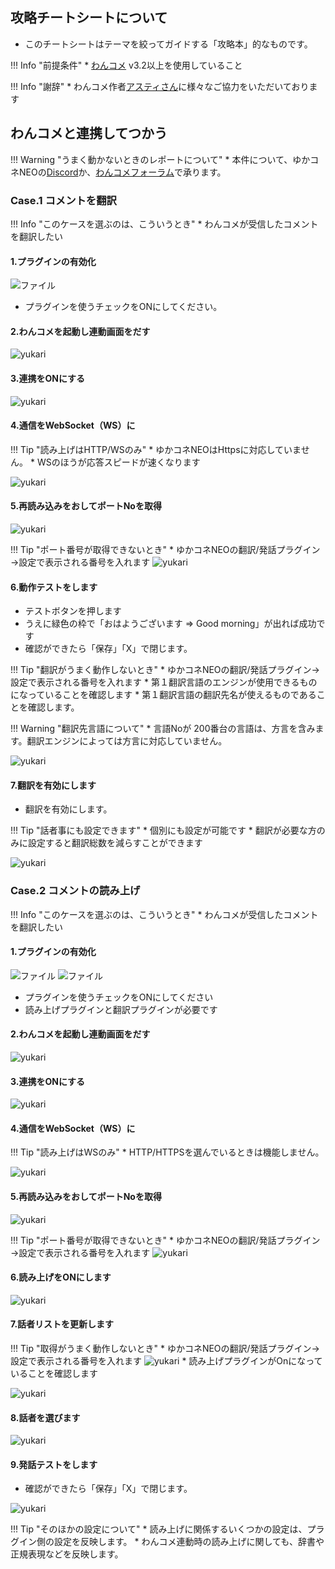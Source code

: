 ## 攻略チートシートについて

* このチートシートはテーマを絞ってガイドする「攻略本」的なものです。

!!! Info "前提条件"
    * [わんコメ](https://onecomme.com/) v3.2以上を使用していること

!!! Info "謝辞"
    * わんコメ作者[アスティさん](https://twitter.com/AstieDog)に様々なご協力をいただいております　

## わんコメと連携してつかう

    
!!! Warning "うまく動かないときのレポートについて"
    * 本件について、ゆかコネNEOの[Discord](http://discord.gg/h4r5HnR)か、[わんコメフォーラム](https://forum.onecomme.com/)で承ります。

### Case.1 コメントを翻訳

!!! Info "このケースを選ぶのは、こういうとき"
    * わんコメが受信したコメントを翻訳したい

#### 1.プラグインの有効化

![ファイル](../plugin/images/plugin_transSrv_p1.png)

* プラグインを使うチェックをONにしてください。

#### 2.わんコメを起動し連動画面をだす

![yukari](images/cs_onecomme_p1.png)

#### 3.連携をONにする

![yukari](images/cs_onecomme_p2.png)

#### 4.通信をWebSocket（WS）に

!!! Tip "読み上げはHTTP/WSのみ"
    * ゆかコネNEOはHttpsに対応していません。
    * WSのほうが応答スピードが速くなります

![yukari](images/cs_onecomme_p3.png)

#### 5.再読み込みをおしてポートNoを取得

![yukari](images/cs_onecomme_p4.png)

!!! Tip "ポート番号が取得できないとき"
    * ゆかコネNEOの翻訳/発話プラグイン→設定で表示される番号を入れます
    ![yukari](images/cs_onecomme_p5.png)


#### 6.動作テストをします

* テストボタンを押します
* うえに緑色の枠で「おはようございます => Good morning」が出れば成功です
* 確認ができたら「保存」「X」で閉じます。

!!! Tip "翻訳がうまく動作しないとき"
    * ゆかコネNEOの翻訳/発話プラグイン→設定で表示される番号を入れます
    * 第１翻訳言語のエンジンが使用できるものになっていることを確認します
    * 第１翻訳言語の翻訳先名が使えるものであることを確認します。

!!! Warning "翻訳先言語について"
    * 言語Noが 200番台の言語は、方言を含みます。翻訳エンジンによっては方言に対応していません。

![yukari](images/cs_onecomme_p6.png)

#### 7.翻訳を有効にします

* 翻訳を有効にします。

!!! Tip "話者事にも設定できます"
    * 個別にも設定が可能です
    * 翻訳が必要な方のみに設定すると翻訳総数を減らすことができます

![yukari](images/cs_onecomme_p7.png)


### Case.2 コメントの読み上げ

!!! Info "このケースを選ぶのは、こういうとき"
    * わんコメが受信したコメントを翻訳したい

#### 1.プラグインの有効化

![ファイル](../plugin/images/plugin_transSrv_p1.png)
![ファイル](../plugin/images/plugin_playvoice_p1.png)

* プラグインを使うチェックをONにしてください
* 読み上げプラグインと翻訳プラグインが必要です

#### 2.わんコメを起動し連動画面をだす

![yukari](images/cs_onecomme_p1.png)

#### 3.連携をONにする

![yukari](images/cs_onecomme_p2.png)

#### 4.通信をWebSocket（WS）に

!!! Tip "読み上げはWSのみ"
    * HTTP/HTTPSを選んでいるときは機能しません。

![yukari](images/cs_onecomme_p3.png)

#### 5.再読み込みをおしてポートNoを取得

![yukari](images/cs_onecomme_p4.png)

!!! Tip "ポート番号が取得できないとき"
    * ゆかコネNEOの翻訳/発話プラグイン→設定で表示される番号を入れます
    ![yukari](images/cs_onecomme_p5.png)

#### 6.読み上げをONにします

![yukari](images/cs_onecomme_p8.png)

#### 7.話者リストを更新します

!!! Tip "取得がうまく動作しないとき"
    * ゆかコネNEOの翻訳/発話プラグイン→設定で表示される番号を入れます
        ![yukari](images/cs_onecomme_p5.png)
    * 読み上げプラグインがOnになっていることを確認します

![yukari](images/cs_onecomme_p9.png)

#### 8.話者を選びます

![yukari](images/cs_onecomme_p10.png)

#### 9.発話テストをします

* 確認ができたら「保存」「X」で閉じます。

![yukari](images/cs_onecomme_p11.png)

!!! Tip "そのほかの設定について"
    * 読み上げに関係するいくつかの設定は、プラグイン側の設定を反映します。
    * わんコメ連動時の読み上げに関しても、辞書や正規表現などを反映します。